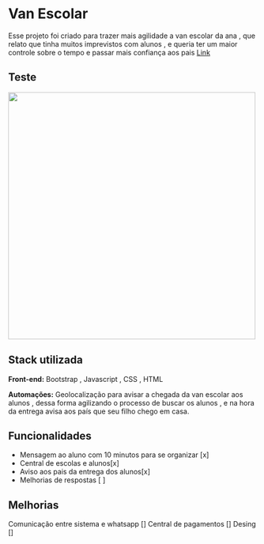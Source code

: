 
# Van Escolar 

Esse projeto foi criado para trazer mais agilidade a van escolar da ana , que relato que tinha muitos imprevistos com alunos , e queria ter um maior controle sobre o tempo e passar mais confiança aos pais [Link](https://caiomafia.github.io/VanEscolar-Rotas/)







## Teste

<img src="vanrotas.gif" class ="photo" height="500px">


## Stack utilizada

**Front-end:** Bootstrap , Javascript , CSS , HTML

**Automações:** Geolocalização para avisar a chegada da van escolar aos alunos , dessa forma agilizando o processo de buscar os alunos , e na hora da entrega avisa aos país que seu filho chego em casa.

## Funcionalidades

- Mensagem ao aluno com 10 minutos para se organizar [x]
- Central de escolas e alunos[x] 
- Aviso aos pais da entrega dos alunos[x] 
- Melhorias de respostas [ ]


## Melhorias
Comunicação entre sistema  e whatsapp []
Central de pagamentos []
Desing []
